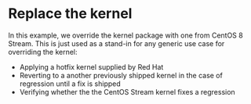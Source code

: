 # Replace the kernel

In this example, we override the kernel package with one from
CentOS 8 Stream.  This is just used as a stand-in for any
generic use case for overriding the kernel:

 - Applying a hotfix kernel supplied by Red Hat
 - Reverting to a another previously shipped kernel in
   the case of regression until a fix is shipped
 - Verifying whether the the CentOS Stream kernel fixes
   a regression
